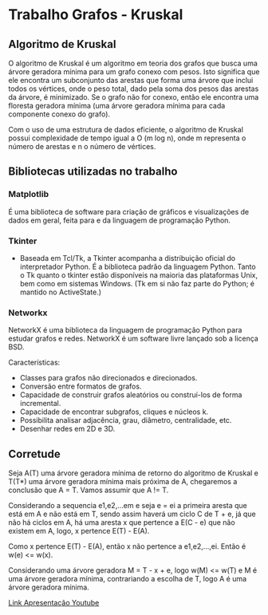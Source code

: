 # Trabalho Grafos - Kruskal

## Algoritmo de Kruskal

O algoritmo de Kruskal é um algoritmo em teoria dos grafos que busca uma árvore geradora mínima para um grafo conexo com pesos. Isto significa que ele encontra um subconjunto das arestas que forma uma árvore que inclui todos os vértices, onde o peso total, dado pela soma dos pesos das arestas da árvore, é minimizado. Se o grafo não for conexo, então ele encontra uma floresta geradora mínima (uma árvore geradora mínima para cada componente conexo do grafo). 

Com o uso de uma estrutura de dados eficiente, o algoritmo de Kruskal possui complexidade de tempo igual a O (m log n), onde m representa o número de arestas e n o número de vértices.


## Bibliotecas utilizadas no trabalho

### Matplotlib

É uma biblioteca de software para criação de gráficos e visualizações de dados em geral, feita para e da linguagem de programação Python.

### Tkinter
- Baseada em Tcl/Tk, a Tkinter acompanha a distribuição oficial do interpretador Python. É a biblioteca padrão da linguagem Python. Tanto o Tk quanto o tkinter estão disponíveis na maioria das plataformas Unix, bem como em sistemas Windows. (Tk em si não faz parte do Python; é mantido no ActiveState.)


### Networkx
NetworkX é uma biblioteca da linguagem de programação Python para estudar grafos e redes. NetworkX é um software livre lançado sob a licença BSD.

Características:

 * Classes para grafos não direcionados e direcionados.
 * Conversão entre formatos de grafos.
 * Capacidade de construir grafos aleatórios ou construí-los de forma incremental.
 * Capacidade de encontrar subgrafos, cliques e núcleos k.
 * Possibilita analisar adjacência, grau, diâmetro, centralidade, etc.
 * Desenhar redes em 2D e 3D.


## Corretude

Seja A(T) uma árvore geradora mínima de retorno do algoritmo de Kruskal e T(T*) uma árvore geradora mínima mais próxima de A, chegaremos a conclusão que A = T. Vamos assumir que A != T.

Considerando a sequencia e1,e2,...em e seja e = ei a primeira aresta que está em A e não está em T, sendo assim haverá um ciclo C de T + e, já que não há ciclos em A, há uma aresta x que pertence a E(C - e) que não existem em A, logo, x pertence E(T) - E(A).

Como x pertence E(T) - E(A), então x não pertence a e1,e2,...,ei. Então é w(e) <= w(x). 

Considerando uma árvore geradora M = T - x + e, logo w(M) <= w(T) e M  é uma árvore geradora mínima, contrariando a escolha de T, logo A é uma árvore geradora mínima.



[Link Apresentação Youtube](https://www.youtube.com/)
